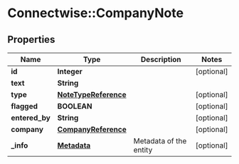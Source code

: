 # Connectwise::CompanyNote

## Properties
Name | Type | Description | Notes
------------ | ------------- | ------------- | -------------
**id** | **Integer** |  | [optional] 
**text** | **String** |  | 
**type** | [**NoteTypeReference**](NoteTypeReference.md) |  | [optional] 
**flagged** | **BOOLEAN** |  | [optional] 
**entered_by** | **String** |  | [optional] 
**company** | [**CompanyReference**](CompanyReference.md) |  | [optional] 
**_info** | [**Metadata**](Metadata.md) | Metadata of the entity | [optional] 


